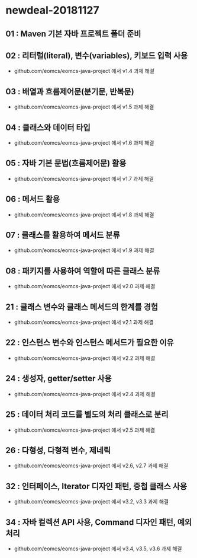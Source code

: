 # newdeal-20181127

## 01 : Maven 기본 자바 프로젝트 폴더 준비

## 02 : 리터럴(literal), 변수(variables), 키보드 입력 사용

- github.com/eomcs/eomcs-java-project 에서 v1.4 과제 해결

## 03 : 배열과 흐름제어문(분기문, 반복문)

- github.com/eomcs/eomcs-java-project 에서 v1.5 과제 해결

## 04 : 클래스와 데이터 타입

 - github.com/eomcs/eomcs-java-project 에서 v1.6 과제 해결

## 05 : 자바 기본 문법(흐름제어문) 활용

 - github.com/eomcs/eomcs-java-project 에서 v1.7 과제 해결

## 06 : 메서드 활용

 - github.com/eomcs/eomcs-java-project 에서 v1.8 과제 해결

 ## 07 : 클래스를 활용하여 메서드 분류

 - github.com/eomcs/eomcs-java-project 에서 v1.9 과제 해결

 ## 08 : 패키지를 사용하여 역할에 따른 클래스 분류

 - github.com/eomcs/eomcs-java-project 에서 v2.0 과제 해결

 ## 21 : 클래스 변수와 클래스 메서드의 한계를 경험

 - github.com/eomcs/eomcs-java-project 에서 v2.1 과제 해결

 ## 22 : 인스턴스 변수와 인스턴스 메서드가 필요한 이유

 - github.com/eomcs/eomcs-java-project 에서 v2.2 과제 해결
 
 ## 24 : 생성자, getter/setter 사용

 - github.com/eomcs/eomcs-java-project 에서 v2.4 과제 해결

 ## 25 : 데이터 처리 코드를 별도의 처리 클래스로 분리

 - github.com/eomcs/eomcs-java-project 에서 v2.5 과제 해결

 ## 26 : 다형성, 다형적 변수, 제네릭

 - github.com/eomcs/eomcs-java-project 에서 v2.6, v2.7 과제 해결
 
 ## 32 : 인터페이스, Iterator 디자인 패턴, 중첩 클래스 사용

 - github.com/eomcs/eomcs-java-project 에서 v3.2, v3.3 과제 해결

 ## 34 : 자바 컬렉션 API 사용, Command 디자인 패턴, 예외 처리

 - github.com/eomcs/eomcs-java-project 에서 v3.4, v3.5, v3.6 과제 해결



